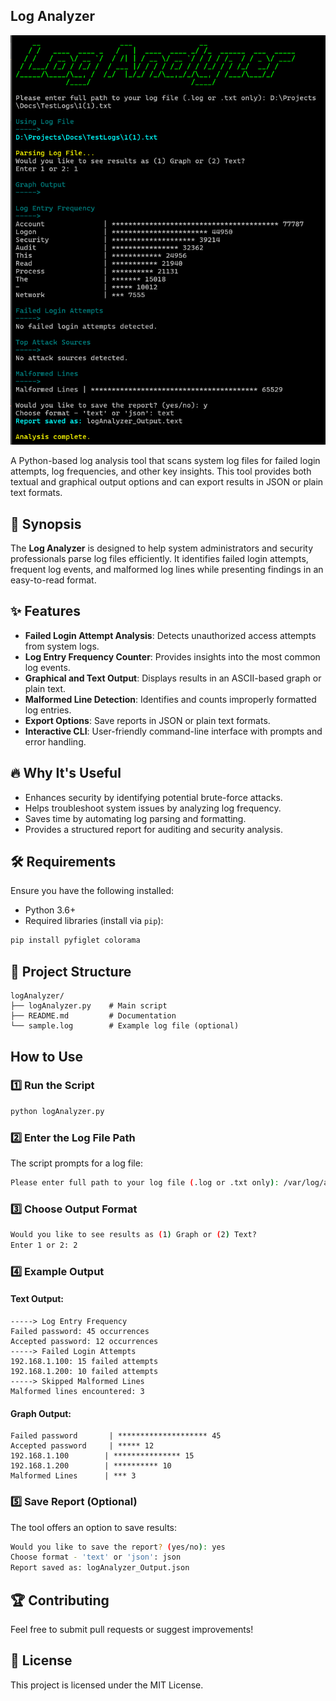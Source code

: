 ## Log Analyzer

![Log Analyzer](logAnalyzer_Main.png)

A Python-based log analysis tool that scans system log files for failed login attempts, log frequencies, and other key insights. This tool provides both textual and graphical output options and can export results in JSON or plain text formats.

## 📌 Synopsis

The **Log Analyzer** is designed to help system administrators and security professionals parse log files efficiently. It identifies failed login attempts, frequent log events, and malformed log lines while presenting findings in an easy-to-read format.

## ✨ Features

- **Failed Login Attempt Analysis**: Detects unauthorized access attempts from system logs.
- **Log Entry Frequency Counter**: Provides insights into the most common log events.
- **Graphical and Text Output**: Displays results in an ASCII-based graph or plain text.
- **Malformed Line Detection**: Identifies and counts improperly formatted log entries.
- **Export Options**: Save reports in JSON or plain text formats.
- **Interactive CLI**: User-friendly command-line interface with prompts and error handling.

## 🔥 Why It's Useful

- Enhances security by identifying potential brute-force attacks.
- Helps troubleshoot system issues by analyzing log frequency.
- Saves time by automating log parsing and formatting.
- Provides a structured report for auditing and security analysis.

## 🛠 Requirements

Ensure you have the following installed:

- Python 3.6+
- Required libraries (install via `pip`):

```sh
pip install pyfiglet colorama
```

## 📂 Project Structure

```plaintext
logAnalyzer/
├── logAnalyzer.py    # Main script
├── README.md         # Documentation
└── sample.log        # Example log file (optional)
```

## How to Use

### 1️⃣ Run the Script

```sh
python logAnalyzer.py
```

### 2️⃣ Enter the Log File Path

The script prompts for a log file:

```sh
Please enter full path to your log file (.log or .txt only): /var/log/auth.log
```

### 3️⃣ Choose Output Format

```sh
Would you like to see results as (1) Graph or (2) Text?
Enter 1 or 2: 2
```

### 4️⃣ Example Output

#### **Text Output:**

```plaintext
-----> Log Entry Frequency
Failed password: 45 occurrences
Accepted password: 12 occurrences
-----> Failed Login Attempts
192.168.1.100: 15 failed attempts
192.168.1.200: 10 failed attempts
-----> Skipped Malformed Lines
Malformed lines encountered: 3
```

#### **Graph Output:**

```plaintext
Failed password       | ******************** 45
Accepted password     | ***** 12
192.168.1.100        | *************** 15
192.168.1.200        | ********** 10
Malformed Lines      | *** 3
```

### 5️⃣ Save Report (Optional)

The tool offers an option to save results:

```sh
Would you like to save the report? (yes/no): yes
Choose format - 'text' or 'json': json
Report saved as: logAnalyzer_Output.json
```

## 🏆 Contributing

Feel free to submit pull requests or suggest improvements!

## 📜 License

This project is licensed under the MIT License.
